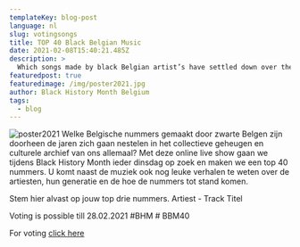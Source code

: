 ```yaml
---
templateKey: blog-post
language: nl
slug: votingsongs
title: TOP 40 Black Belgian Music
date: 2021-02-08T15:40:21.485Z
description: >
  Which songs made by black Belgian artist’s have settled down over the years in the collective memory and cultural archive of us all? Join us in March during Black History Month to see what songs made it to the  top 40. During the live online shows, you will be able to enjoy the music and stories behind the music.
featuredpost: true
featuredimage: /img/poster2021.jpg
author: Black History Month Belgium
tags:
  - blog
---
```

![poster2021](/img/poster2021.jpg "Poster 2021")
Welke Belgische nummers gemaakt door zwarte Belgen zijn doorheen de jaren zich gaan nestelen in het collectieve geheugen en culturele archief van ons allemaal? Met deze online live show gaan we tijdens Black History Month ieder dinsdag op zoek en maken we een top 40 nummers. U komt naast de muziek ook nog leuke verhalen te weten over de artiesten, hun generatie en de hoe de nummers tot stand komen.

Stem hier alvast op jouw top drie nummers. Artiest - Track Titel

Voting is possible till 28.02.2021 #BHM # BBM40

For voting [click here](https://forms.gle/Q4ws6MSRnVs5DKqf9)
